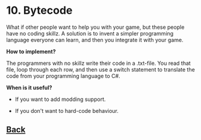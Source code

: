 # 10. Bytecode

What if other people want to help you with your game, but these people have no coding skillz. A solution is to invent a simpler programming language everyone can learn, and then you integrate it with your game. 

**How to implement?**

The programmers with no skillz write their code in a .txt-file. You read that file, loop through each row, and then use a switch statement to translate the code from your programming language to C#.

**When is it useful?**

- If you want to add modding support.

- If you don't want to hard-code behaviour.


## [Back](../) 